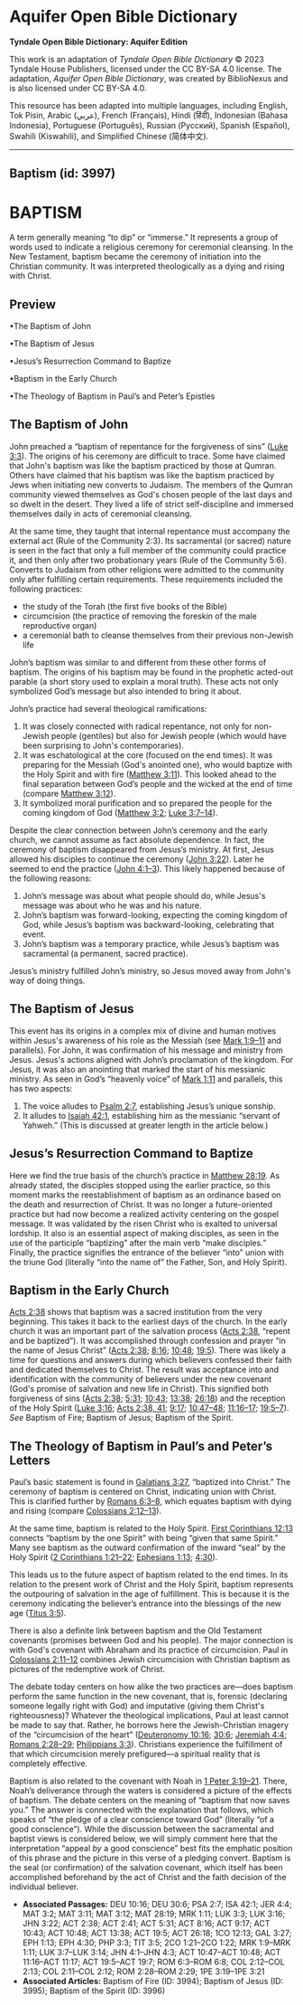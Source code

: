 # Aquifer Open Bible Dictionary

**Tyndale Open Bible Dictionary: Aquifer Edition**

This work is an adaptation of *Tyndale Open Bible Dictionary* © 2023 Tyndale House Publishers, licensed under the CC BY\-SA 4\.0 license. The adaptation, *Aquifer Open Bible Dictionary*, was created by BiblioNexus and is also licensed under CC BY\-SA 4\.0\.

This resource has been adapted into multiple languages, including English, Tok Pisin, Arabic (عربي), French (Français), Hindi (हिंदी), Indonesian (Bahasa Indonesia), Portuguese (Português), Russian (Русский), Spanish (Español), Swahili (Kiswahili), and Simplified Chinese (简体中文).



--------------------------------

## Baptism (id: 3997)

BAPTISM
=======

A term generally meaning “to dip” or “immerse.” It represents a group of words used to indicate a religious ceremony for ceremonial cleansing. In the New Testament, baptism became the ceremony of initiation into the Christian community. It was interpreted theologically as a dying and rising with Christ.

Preview
-------

•The Baptism of John

•The Baptism of Jesus

•Jesus’s Resurrection Command to Baptize

•Baptism in the Early Church

•The Theology of Baptism in Paul’s and Peter’s Epistles

The Baptism of John
-------------------

John preached a “baptism of repentance for the forgiveness of sins” ([Luke 3:3](https://ref.ly/Luke3:3)). The origins of his ceremony are difficult to trace. Some have claimed that John's baptism was like the baptism practiced by those at Qumran. Others have claimed that his baptism was like the baptism practiced by Jews when initiating new converts to Judaism. The members of the Qumran community viewed themselves as God's chosen people of the last days and so dwelt in the desert. They lived a life of strict self\-discipline and immersed themselves daily in acts of ceremonial cleansing. 

At the same time, they taught that internal repentance must accompany the external act (Rule of the Community 2:3\). Its sacramental (or sacred) nature is seen in the fact that only a full member of the community could practice it, and then only after two probationary years (Rule of the Community 5:6\). Converts to Judaism from other religions were admitted to the community only after fulfilling certain requirements. These requirements included the following practices:

* the study of the Torah (the first five books of the Bible)
* circumcision (the practice of removing the foreskin of the male reproductive organ)
* a ceremonial bath to cleanse themselves from their previous non\-Jewish life

John’s baptism was similar to and different from these other forms of baptism. The origins of his baptism may be found in the prophetic acted\-out parable (a short story used to explain a moral truth). These acts not only symbolized God’s message but also intended to bring it about. 

John’s practice had several theological ramifications: 

1. It was closely connected with radical repentance, not only for non\-Jewish people (gentiles) but also for Jewish people (which would have been surprising to John's contemporaries).
2. It was eschatological at the core (focused on the end times). It was preparing for the Messiah (God's anointed one), who would baptize with the Holy Spirit and with fire ([Matthew 3:11](https://ref.ly/Matt3:11)). This looked ahead to the final separation between God’s people and the wicked at the end of time (compare [Matthew 3:12](https://ref.ly/Matt3:12)).
3. It symbolized moral purification and so prepared the people for the coming kingdom of God ([Matthew 3:2](https://ref.ly/Matt3:2); [Luke 3:7–14](https://ref.ly/Luke3:7-Luke3:14)).

Despite the clear connection between John’s ceremony and the early church, we cannot assume as fact absolute dependence. In fact, the ceremony of baptism disappeared from Jesus’s ministry. At first, Jesus allowed his disciples to continue the ceremony ([John 3:22](https://ref.ly/John3:22)). Later he seemed to end the practice ([John 4:1–3](https://ref.ly/John4:1-John4:3)). This likely happened because of the following reasons: 

1. John’s message was about what people should do, while Jesus's message was about who he was and his nature.
2. John’s baptism was forward\-looking, expecting the coming kingdom of God, while Jesus’s baptism was backward\-looking, celebrating that event.
3. John’s baptism was a temporary practice, while Jesus’s baptism was sacramental (a permanent, sacred practice).

Jesus’s ministry fulfilled John’s ministry, so Jesus moved away from John's way of doing things.

The Baptism of Jesus
--------------------

This event has its origins in a complex mix of divine and human motives within Jesus's awareness of his role as the Messiah (see [Mark 1:9–11](https://ref.ly/Mark1:9-Mark1:11) and parallels). For John, it was confirmation of his message and ministry from Jesus. Jesus's actions aligned with John’s proclamation of the kingdom. For Jesus, it was also an anointing that marked the start of his messianic ministry. As seen in God’s “heavenly voice” of [Mark 1:11](https://ref.ly/Mark1:11) and parallels, this has two aspects: 

1. The voice alludes to [Psalm 2:7](https://ref.ly/Ps2:7), establishing Jesus’s unique sonship.
2. It alludes to [Isaiah 42:1](https://ref.ly/Isa42:1), establishing him as the messianic “servant of Yahweh.” (This is discussed at greater length in the article below.)

Jesus’s Resurrection Command to Baptize
---------------------------------------

Here we find the true basis of the church’s practice in [Matthew 28:19](https://ref.ly/Matt28:19). As already stated, the disciples stopped using the earlier practice, so this moment marks the reestablishment of baptism as an ordinance based on the death and resurrection of Christ. It was no longer a future\-oriented practice but had now become a realized activity centering on the gospel message. It was validated by the risen Christ who is exalted to universal lordship. It also is an essential aspect of making disciples, as seen in the use of the participle “baptizing” after the main verb “make disciples.” Finally, the practice signifies the entrance of the believer “into” union with the triune God (literally “into the name of” the Father, Son, and Holy Spirit).

Baptism in the Early Church
---------------------------

[Acts 2:38](https://ref.ly/Acts2:38) shows that baptism was a sacred institution from the very beginning. This takes it back to the earliest days of the church. In the early church it was an important part of the salvation process ([Acts 2:38](https://ref.ly/Acts2:38), “repent and be baptized”). It was accomplished through confession and prayer “in the name of Jesus Christ” ([Acts 2:38](https://ref.ly/Acts2:38); [8:16](https://ref.ly/Acts8:16); [10:48](https://ref.ly/Acts10:48); [19:5](https://ref.ly/Acts19:5)). There was likely a time for questions and answers during which believers confessed their faith and dedicated themselves to Christ. The result was acceptance into and identification with the community of believers under the new covenant (God's promise of salvation and new life in Christ). This signified both forgiveness of sins ([Acts 2:38](https://ref.ly/Acts2:38); [5:31](https://ref.ly/Acts5:31); [10:43](https://ref.ly/Acts10:43); [13:38](https://ref.ly/Acts13:38); [26:18](https://ref.ly/Acts26:18)) and the reception of the Holy Spirit ([Luke 3:16](https://ref.ly/Luke3:16); [Acts 2:38, 41](https://ref.ly/Acts2:38,Acts2:41); [9:17](https://ref.ly/Acts9:17); [10:47–48](https://ref.ly/Acts10:47-Acts10:48); [11:16–17](https://ref.ly/Acts11:16-Acts11:17); [19:5–7](https://ref.ly/Acts19:5-Acts19:7)). *See* Baptism of Fire; Baptism of Jesus; Baptism of the Spirit.

The Theology of Baptism in Paul’s and Peter’s Letters
-----------------------------------------------------

Paul’s basic statement is found in [Galatians 3:27](https://ref.ly/Gal3:27), “baptized into Christ.” The ceremony of baptism is centered on Christ, indicating union with Christ. This is clarified further by [Romans 6:3–8](https://ref.ly/Rom6:3-Rom6:8), which equates baptism with dying and rising (compare [Colossians 2:12–13](https://ref.ly/Col2:12-Col2:13)). 

At the same time, baptism is related to the Holy Spirit. [First Corinthians 12:13](https://ref.ly/1Cor12:13) connects “baptism by the one Spirit” with being “given that same Spirit.” Many see baptism as the outward confirmation of the inward “seal” by the Holy Spirit ([2 Corinthians 1:21–22](https://ref.ly/2Cor1:21-2Cor1:22); [Ephesians 1:13](https://ref.ly/Eph1:13); [4:30](https://ref.ly/Eph4:30)). 

This leads us to the future aspect of baptism related to the end times. In its relation to the present work of Christ and the Holy Spirit, baptism represents the outpouring of salvation in the age of fulfillment. This is because it is the ceremony indicating the believer’s entrance into the blessings of the new age ([Titus 3:5](https://ref.ly/Titus3:5)).

There is also a definite link between baptism and the Old Testament covenants (promises between God and his people). The major connection is with God's covenant with Abraham and its practice of circumcision. Paul in [Colossians 2:11–12](https://ref.ly/Col2:11-Col2:12) combines Jewish circumcision with Christian baptism as pictures of the redemptive work of Christ. 

The debate today centers on how alike the two practices are—does baptism perform the same function in the new covenant, that is, forensic (declaring someone legally right with God) and imputative (giving them Christ's righteousness)? Whatever the theological implications, Paul at least cannot be made to say that. Rather, he borrows here the Jewish\-Christian imagery of the “circumcision of the heart” ([Deuteronomy 10:16](https://ref.ly/Deut10:16); [30:6](https://ref.ly/Deut30:6); [Jeremiah 4:4](https://ref.ly/Jer4:4); [Romans 2:28–29](https://ref.ly/Rom2:28-Rom2:29); [Philippians 3:3](https://ref.ly/Phil3:3)). Christians experience the fulfillment of that which circumcision merely prefigured—a spiritual reality that is completely effective.

Baptism is also related to the covenant with Noah in [1 Peter 3:19–21](https://ref.ly/1Pet3:19-1Pet3:21). There, Noah’s deliverance through the waters is considered a picture of the effects of baptism. The debate centers on the meaning of “baptism that now saves you.” The answer is connected with the explanation that follows, which speaks of “the pledge of a clear conscience toward God” (literally “of a good conscience”). While the discussion between the sacramental and baptist views is considered below, we will simply comment here that the interpretation “appeal *by* a good conscience” best fits the emphatic position of this phrase and the picture in this verse of a pledging convert. Baptism is the seal (or confirmation) of the salvation covenant, which itself has been accomplished beforehand by the act of Christ and the faith decision of the individual believer.

* **Associated Passages:** DEU 10:16; DEU 30:6; PSA 2:7; ISA 42:1; JER 4:4; MAT 3:2; MAT 3:11; MAT 3:12; MAT 28:19; MRK 1:11; LUK 3:3; LUK 3:16; JHN 3:22; ACT 2:38; ACT 2:41; ACT 5:31; ACT 8:16; ACT 9:17; ACT 10:43; ACT 10:48; ACT 13:38; ACT 19:5; ACT 26:18; 1CO 12:13; GAL 3:27; EPH 1:13; EPH 4:30; PHP 3:3; TIT 3:5; 2CO 1:21–2CO 1:22; MRK 1:9–MRK 1:11; LUK 3:7–LUK 3:14; JHN 4:1–JHN 4:3; ACT 10:47–ACT 10:48; ACT 11:16–ACT 11:17; ACT 19:5–ACT 19:7; ROM 6:3–ROM 6:8; COL 2:12–COL 2:13; COL 2:11–COL 2:12; ROM 2:28–ROM 2:29; 1PE 3:19–1PE 3:21
* **Associated Articles:** Baptism of Fire (ID: 3994); Baptism of Jesus (ID: 3995); Baptism of the Spirit (ID: 3996)

